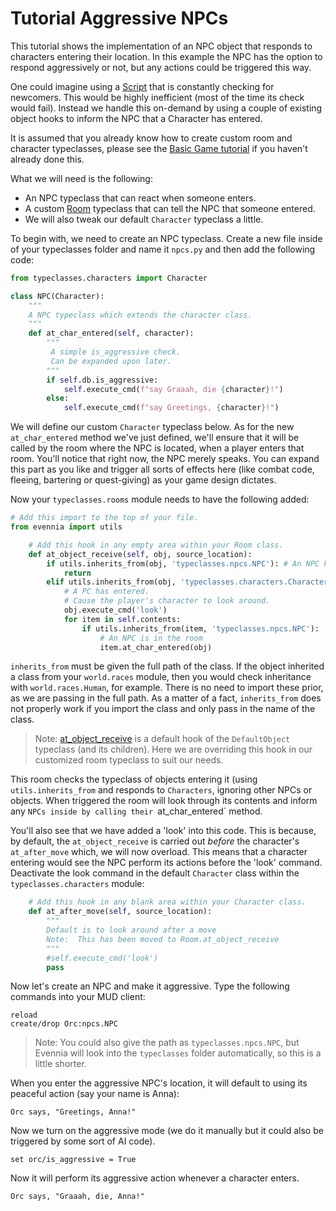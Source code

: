 # Tutorial Aggressive NPCs


This tutorial shows the implementation of an NPC object that responds to characters entering their
location. In this example the NPC has the option to respond aggressively or not, but any actions
could be triggered this way.

One could imagine using a [Script](./Scripts.md) that is constantly checking for newcomers. This would be
highly inefficient (most of the time its check would fail). Instead we handle this on-demand by
using a couple of existing object hooks to inform the NPC that a Character has entered.

It is assumed that you already know how to create custom room and character typeclasses, please see
the [Basic Game tutorial](./Tutorial-for-basic-MUSH-like-game.md) if you haven't already done this.

What we will need is the following:

- An NPC typeclass that can react when someone enters.
- A custom [Room](./Objects.md#rooms) typeclass that can tell the NPC that someone entered.
- We will also tweak our default `Character` typeclass a little.

To begin with, we need to create an NPC typeclass. Create a new file inside of your typeclasses
folder and name it `npcs.py` and then add the following code:

```python
from typeclasses.characters import Character

class NPC(Character):
    """
    A NPC typeclass which extends the character class.
    """
    def at_char_entered(self, character):
        """
         A simple is_aggressive check.
         Can be expanded upon later.
        """
        if self.db.is_aggressive:
            self.execute_cmd(f"say Graaah, die {character}!")
        else:
            self.execute_cmd(f"say Greetings, {character}!")
```

We will define our custom `Character` typeclass below. As for the new `at_char_entered` method we've
just defined, we'll ensure that it will be called by the room where the NPC is located, when a
player enters that room.  You'll notice that right now, the NPC merely speaks.  You can expand this
part as you like and trigger all sorts of effects here (like combat code, fleeing, bartering or
quest-giving) as your game design dictates.

Now your `typeclasses.rooms` module needs to have the following added:

```python
# Add this import to the top of your file.
from evennia import utils

    # Add this hook in any empty area within your Room class.
    def at_object_receive(self, obj, source_location):
        if utils.inherits_from(obj, 'typeclasses.npcs.NPC'): # An NPC has entered
            return
        elif utils.inherits_from(obj, 'typeclasses.characters.Character'):
            # A PC has entered.
            # Cause the player's character to look around.
            obj.execute_cmd('look')
            for item in self.contents:
                if utils.inherits_from(item, 'typeclasses.npcs.NPC'):
                    # An NPC is in the room
                    item.at_char_entered(obj)
```

`inherits_from` must be given the full path of the class. If the object inherited a class from your
`world.races` module, then you would check inheritance with `world.races.Human`, for example. There
is no need to import these prior, as we are passing in the full path. As a matter of a fact,
`inherits_from` does not properly work if you import the class and only pass in the name of the
class.

> Note:
[at_object_receive](https://github.com/evennia/evennia/blob/master/evennia/objects/objects.py#L1529)
is a default hook of the `DefaultObject` typeclass (and its children). Here we are overriding this
hook in our customized room typeclass to suit our needs.

This room checks the typeclass of objects entering it (using `utils.inherits_from` and responds to
`Characters`, ignoring other NPCs or objects.  When triggered the room will look through its
contents and inform any `NPCs inside by calling their `at_char_entered` method.

You'll also see that we have added a 'look' into this code. This is because, by default, the
`at_object_receive` is carried out *before* the character's `at_after_move` which, we will now
overload.  This means that a character entering would see the NPC perform its actions before the
'look' command. Deactivate the look command in the default `Character` class within the
`typeclasses.characters` module:

```python
    # Add this hook in any blank area within your Character class.
    def at_after_move(self, source_location):
        """
        Default is to look around after a move
        Note:  This has been moved to Room.at_object_receive
        """
        #self.execute_cmd('look')
        pass
```

Now let's create an NPC and make it aggressive. Type the following commands into your MUD client:
```
reload
create/drop Orc:npcs.NPC
```

> Note: You could also give the path as `typeclasses.npcs.NPC`, but Evennia will look into the
`typeclasses` folder automatically, so this is a little shorter.

When you enter the aggressive NPC's location, it will default to using its peaceful action (say your
name is Anna):

```
Orc says, "Greetings, Anna!"
```

Now we turn on the aggressive mode (we do it manually but it could also be triggered by some sort of
AI code).

```
set orc/is_aggressive = True
```

Now it will perform its aggressive action whenever a character enters.

```
Orc says, "Graaah, die, Anna!"
```
